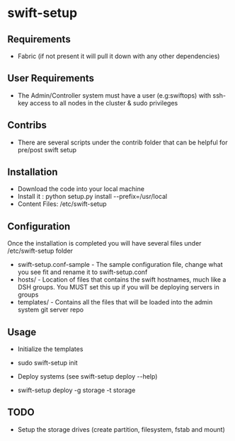 swift-setup
===========

Requirements
---------------
* Fabric (if not present it will pull it down with any other dependencies)


User Requirements
------------------
* The Admin/Controller system must have a user (e.g:swiftops) 
  with ssh-key access to all nodes in the cluster & sudo privileges


Contribs
------------
* There are several scripts under the contrib folder that can be helpful for pre/post swift setup


Installation
---------------
* Download the code into your local machine
* Install it : python setup.py install --prefix=/usr/local
* Content Files: /etc/swift-setup


Configuration
---------------
Once the installation is completed you will have several files under /etc/swift-setup folder 
* swift-setup.conf-sample - The sample configuration file, change what you see fit and rename it to swift-setup.conf
* hosts/ - Location of files that contains the swift hostnames, much like a DSH groups. You MUST set this up if you will be deploying servers in groups
* templates/ - Contains all the files that will be loaded into the admin system git server repo


Usage
------
* Initialize the templates

- sudo swift-setup init

* Deploy systems (see swift-setup deploy --help)

- swift-setup deploy -g storage -t storage



TODO
------
* Setup the storage drives (create partition, filesystem, fstab and mount)
